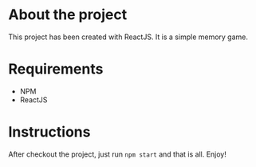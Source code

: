 # About the project

This project has been created with ReactJS. It is a simple memory game.

# Requirements

* NPM
* ReactJS

# Instructions

After checkout the project, just run ```npm start``` and that is all. Enjoy!

